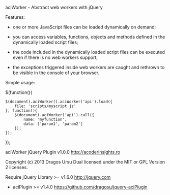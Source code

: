 
aciWorker - Abstract web workers with jQuery

Features:

- one or more JavaScript files can be loaded dynamically on demand;

- you can access variables, functions, objects and methods defined in the 
  dynamically loaded script files;

- the code included in the dynamically loaded script files can be executed
  even if there is no web workers support;

- the exceptions triggered inside web workers are caught and rethrown to be
  visible in the console of your browser.

Simple usage:

$(function(){

    $(document).aciWorker().aciWorker('api').load({
        file: 'scripts/myscript.js'
    }, function(){
        $(document).aciWorker('api').call({
            name: 'myfunction',
            data: ['param1', 'param2']
        });
    });

});

aciWorker jQuery Plugin v1.0.0
http://acoderinsights.ro

Copyright (c) 2013 Dragos Ursu
Dual licensed under the MIT or GPL Version 2 licenses.

Require jQuery Library >= v1.6.0 http://jquery.com
+ aciPlugin >= v1.4.0 https://github.com/dragosu/jquery-aciPlugin

